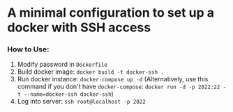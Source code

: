 # A minimal configuration to set up a docker with SSH access
### How to Use:
1. Modify password in `Dockerfile`
2. Build docker image: `docker build -t docker-ssh .`
3. Run docker instance: `docker-compose up -d` (Alternatively, use this command if you don't have `docker-compose`: `docker run -d -p 2022:22 -t --name=docker-ssh docker-ssh`)
4. Log into server: `ssh root@localhost -p 2022`
